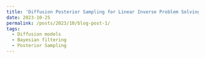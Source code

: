 ```yaml
---
title: 'Diffusion Posterior Sampling for Linear Inverse Problem Solving: A Filtering Perspective'
date: 2023-10-25
permalink: /posts/2023/10/blog-post-1/
tags:
  - Diffusion models
  - Bayesian filtering
  - Posterior Sampling
---
```

